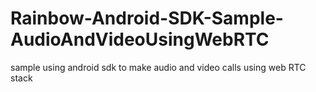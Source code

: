 # Rainbow-Android-SDK-Sample-AudioAndVideoUsingWebRTC
sample using android sdk to make audio and video calls using web RTC stack
